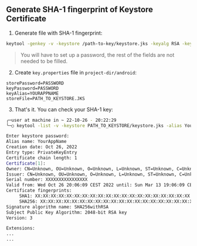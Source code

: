 ## Generate SHA-1 fingerprint of Keystore Certificate

1. Generate file with SHA-1 fingerprint:

```sh
keytool -genkey -v -keystore /path-to-key/keystore.jks -keyalg RSA -keysize 2048 -validity 10000 -alias YourAppName
```

> You will have to set up a password, the rest of the fields are not needed to be filled.

2. Create `key.properties` file in `project-dir/android`:

```
storePassword=PASSWORD
keyPassword=PASSWORD
keyAlias=YOURAPPNAME
storeFile=PATH_TO_KEYSTORE.JKS
```

3. That's it. You can check your SHA-1 key:

```zsh
╭─user at machine in ~ 22-10-26 - 20:22:29
╰─○ keytool -list -v -keystore PATH_TO_KEYSTORE/keystore.jks -alias YourAppName

Enter keystore password:  
Alias name: YourAppName
Creation date: Oct 26, 2022
Entry type: PrivateKeyEntry
Certificate chain length: 1
Certificate[1]:
Owner: CN=Unknown, OU=Unknown, O=Unknown, L=Unknown, ST=Unknown, C=Unknown
Issuer: CN=Unknown, OU=Unknown, O=Unknown, L=Unknown, ST=Unknown, C=Unknown
Serial number: XXXXXXXXXXXXXXXX
Valid from: Wed Oct 26 20:06:09 CEST 2022 until: Sun Mar 13 19:06:09 CET 2050
Certificate fingerprints:
	 SHA1: XX:XX:XX:XX:XX:XX:XX:XX:XX:XX:XX:XX:XX:XX:XX:XX:XX:XX:XX:XX
	 SHA256: XX:XX:XX:XX:XX:XX:XX:XX:XX:XX:XX:XX:XX:XX:XX:XX:XX:XX:XX:XX:XX:XX:XX:XX:XX:XX:XX:XX:XX:XX:XX:XX
Signature algorithm name: SHA256withRSA
Subject Public Key Algorithm: 2048-bit RSA key
Version: 3

Extensions: 
...
...
```
